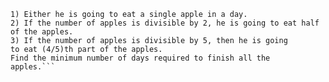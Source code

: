 ```Elon has N.apples and has made a few rules of several apple intakes:
1) Either he is going to eat a single apple in a day.
2) If the number of apples is divisible by 2, he is going to eat half of the apples.
3) If the number of apples is divisible by 5, then he is going
to eat (4/5)th part of the apples.
Find the minimum number of days required to finish all the
apples.```

